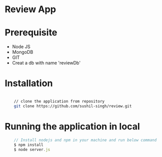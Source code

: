 # Review App

# Prerequisite
* Node JS
* MongoDB
* GIT
* Creat a db with name 'reviewDb'

# Installation

```bash

    // clone the application from repository
    git clone https://github.com/sushil-singh/review.git

```

# Running the application in local

```javascript
    // Install nodejs and npm in your machine and run below command
    $ npm install
    $ node server.js
